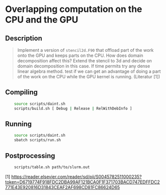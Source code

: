 # Overlapping computation on the CPU and the GPU

## Description

> Implement a version of `stencil2d.F90` that offload part of the work onto the GPU and keeps parts on the CPU. How does domain decomposition affect this? Extend the stencil to 3d and decide on domain decomposition in this case. If time permits try any dense linear algebra method. test if we can get an advantage of doing a part of the work on the CPU while the GPU kernel is running. (Literatur [1])

## Compiling
```bash
	source scripts/daint.sh
	scripts/build.sh [ Debug | Release | RelWithDebInfo ]
```

## Running
```bash
	source scripts/daint.sh
	sbatch scripts/run.sh
```

## Postprocessing
```bash
	scripts/table.sh path/to/slurm.out
```

[1] https://reader.elsevier.com/reader/sd/pii/S0045782511000235?token=D6719774F918FDC2DBA99AF121BCA0F1F371703BACD747EDFFDC2771E43E920816D31843CEAF2AF698CD81FC86624D65

